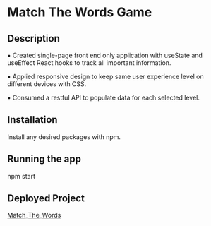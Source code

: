 # Match The Words Game

## Description

• Created single-page front end only application with useState and useEffect React hooks to track all important information.

• Applied responsive design to keep same user experience level on different devices with CSS.

• Consumed a restful API to populate data for each selected level.

## Installation

Install any desired packages with npm.

## Running the app

npm start

## Deployed Project

[Match_The_Words](https://master.d37f0zqsku80rx.amplifyapp.com/)
